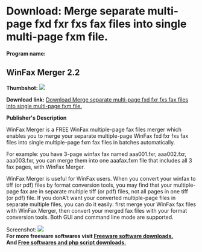 # Download: Merge separate multi-page fxd fxr fxs fax files into single multi-page fxm file.

**Program name:**

## WinFax Merger 2.2

  
**Thumbshot:** ![](http://www.freewarefiles.com/screenshot/wfmerger_md.gif)   
  
**Download link:** [Download Merge separate multi-page fxd fxr fxs fax files into single multi-page fxm file.](http://freesoftwares.boysofts.com/WinFax-Merger_program_15713.html)  
  


**Publisher's Description**  
  


WinFax Merger is a FREE WinFax multiple-page fax files merger which enables you to merge your separate multiple-page WinFax fxd fxr fxs fax files into single multiple-page fxm fax files in batches automatically. 

For example: you have 3-page winfax fax named aaa001.fxr, aaa002.fxr, aaa003.fxr, you can merge them into one aaafax.fxm file that includes all 3 fax pages, with WinFax Merger. 

WinFax Merger is useful for WinFax users. When you convert your winfax to tiff (or pdf) files by format conversion tools, you may find that your multiple-page fax are in separate multiple tiff (or pdf) files, not all pages in one tiff (or pdf) file. If you donA't want your converted multiple-page files in separate multiple files, you can do it easily: first merge your WinFax fax files with WinFax Merger, then convert your merged fax files with your format conversion tools. Both GUI and command line mode are supported. 

  
  
Screenshot: ![](http://www.freewarefiles.com/screenshot/wfmerger.gif)   
**For more freeware softwares visit [Freeware software downloads.](http://freesoftwares.boysofts.com/)**   
**And [Free softwares and php script downloads.](http://www.boysofts.com/)**
